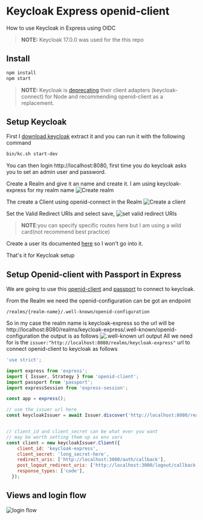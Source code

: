 
# Keycloak Express openid-client

How to use Keycloak in Express using OIDC

>**NOTE:** Keycloak 17.0.0 was used for the this repo

## Install

```bash
npm install
npm start
```

>**NOTE:** Keycloak is [deprecating](https://www.keycloak.org/2022/02/adapter-d**eprecation) their client adapters (keycloak-connect) for Node and recommending openid-client as a replacement.

## Setup Keycloak
First I [download keycloak](https://www.keycloak.org/downloads) extract it and you can run it with the following command
```bash
bin/kc.sh start-dev
```
You can then login http://localhost:8080, first time you do keycloak asks you to set an admin user and password. 

Create a Realm and give it an name and create it. I am using keycloak-express for my realm name
![Create realm](https://dev-to-uploads.s3.amazonaws.com/uploads/articles/e0erj948wmmrbng0v14l.gif)

The create a Client using openid-connect in the Realm
![Create a client](https://dev-to-uploads.s3.amazonaws.com/uploads/articles/wctbp51o639k3hgu16q0.gif)

Set the Valid Redirect URIs and select save, 
![set valid redirect URIs](https://dev-to-uploads.s3.amazonaws.com/uploads/articles/07crr8q4tmtovxodehgq.gif)

>**NOTE**:you can specify specific routes here but I am using a wild card(not recommend best practice)

Create a user its documented [here](https://www.keycloak.org/docs/latest/server_admin/index.html#proc-creating-user_server_administration_guide) so I won't go into it.

That's it for Keycloak setup 

## Setup Openid-client with Passport in Express

We are going to use this [openid-client](https://www.npmjs.com/package/openid-client) and [passport](https://www.npmjs.com/package/passport) to connect to keycloak.

From the Realm we need the openid-configuration can be got an endpoint 
```
/realms/{realm-name}/.well-known/openid-configuration
```
So in my case the realm name is keycloak-express so the url will be http://localhost:8080/realms/keycloak-express/.well-known/openid-configuration the output is as follows
![.well-known url output](https://dev-to-uploads.s3.amazonaws.com/uploads/articles/ruaxgvsvycdhubwhm7b1.png) 
All we need for is the `issuer:"http://localhost:8080/realms/keycloak-express"` url to connect openid-client to keycloak as follows

```js
'use strict';

import express from 'express';
import { Issuer, Strategy } from 'openid-client';
import passport from 'passport';
import expressSession from 'express-session';

const app = express();

// use the issuer url here
const keycloakIssuer = await Issuer.discover('http://localhost:8080/realms/keycloak-express');


// client_id and client_secret can be what ever you want
// may be worth setting them up as env vars 
const client = new keycloakIssuer.Client({
    client_id: 'keycloak-express',
    client_secret: 'long_secret-here',
    redirect_uris: ['http://localhost:3000/auth/callback'],
    post_logout_redirect_uris: ['http://localhost:3000/logout/callback'],
    response_types: ['code'],
  });
```

## Views and login flow

![login flow](https://dev-to-uploads.s3.amazonaws.com/uploads/articles/auslqsikfxvsfvkp1lz4.gif)
